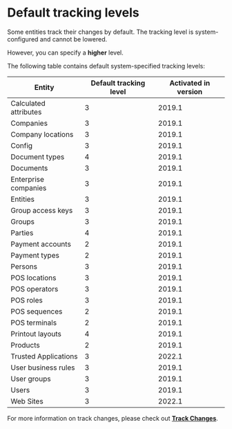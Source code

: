 # Default tracking levels

Some entities track their changes by default. The tracking level is system-configured and cannot be lowered. 

However, you can specify a **higher** level.

The following table contains default system-specified tracking levels:

| Entity | Default tracking level | Activated in version |
| -- | ------------------------------- | ---------------------------------------------|
| Calculated attributes | 3 | 2019.1 |
| Companies | 3 | 2019.1 |
| Company locations | 3 | 2019.1 |
| Config | 3 | 2019.1 |
| Document types | 4 | 2019.1 |
| Documents | 3 | 2019.1 |
| Enterprise companies | 3 | 2019.1 |
| Entities | 3 | 2019.1 |
| Group access keys | 3 | 2019.1 |
| Groups | 3 | 2019.1 |
| Parties | 4 | 2019.1 |
| Payment accounts | 2 | 2019.1 |
| Payment types | 2 | 2019.1 |
| Persons | 3 | 2019.1 |
| POS locations | 3 | 2019.1 |
| POS operators | 3 | 2019.1 |
| POS roles | 3 | 2019.1 |
| POS sequences | 2 | 2019.1 |
| POS terminals | 2 | 2019.1 |
| Printout layouts | 4 | 2019.1 |
| Products | 2 | 2019.1 |
| Trusted Applications | 3 | 2022.1 |
| User business rules | 3 | 2019.1 |
| User groups | 3 | 2019.1 |
| Users | 3 | 2019.1 |
| Web Sites | 3 | 2022.1 |

For more information on track changes, please check out **[Track Changes](https://docs.erp.net/tech/advanced/data-objects/track-changes.html)**.
